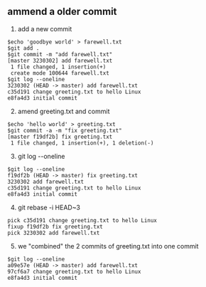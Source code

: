 ## ammend a older commit  
1. add a new commit
```
$echo 'goodbye world' > farewell.txt
$git add .
$git commit -m "add farewell.txt"
[master 3230302] add farewell.txt
 1 file changed, 1 insertion(+)
 create mode 100644 farewell.txt
$git log --oneline
3230302 (HEAD -> master) add farewell.txt
c35d191 change greeting.txt to hello Linux
e8fa4d3 initial commit
```
2. amend greeting.txt and commit
```
$echo 'hello world' > greeting.txt 
$git commit -a -m "fix greeting.txt"
[master f19df2b] fix greeting.txt
 1 file changed, 1 insertion(+), 1 deletion(-)
```
3. git log --oneline
```
$git log --oneline
f19df2b (HEAD -> master) fix greeting.txt
3230302 add farewell.txt
c35d191 change greeting.txt to hello Linux
e8fa4d3 initial commit
```
4. git rebase -i HEAD~3
```
pick c35d191 change greeting.txt to hello Linux
fixup f19df2b fix greeting.txt
pick 3230302 add farewell.txt
```
5. we "combined" the 2 commits of greeting.txt into one commit
```
$git log --oneline
a09e57e (HEAD -> master) add farewell.txt
97cf6a7 change greeting.txt to hello Linux
e8fa4d3 initial commit
```

